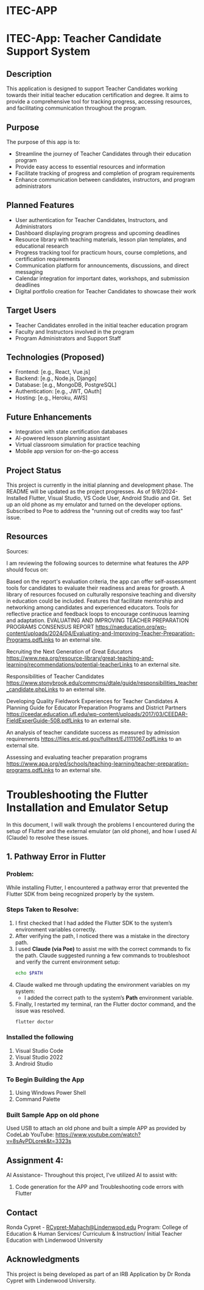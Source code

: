 # ITEC-APP
# ITEC-App: Teacher Candidate Support System

## Description
This application is designed to support Teacher Candidates working towards their initial teacher education certification and degree. It aims to provide a comprehensive tool for tracking progress, accessing resources, and facilitating communication throughout the program.

## Purpose
The purpose of this app is to:
- Streamline the journey of Teacher Candidates through their education program
- Provide easy access to essential resources and information
- Facilitate tracking of progress and completion of program requirements
- Enhance communication between candidates, instructors, and program administrators

## Planned Features
- User authentication for Teacher Candidates, Instructors, and Administrators
- Dashboard displaying program progress and upcoming deadlines
- Resource library with teaching materials, lesson plan templates, and educational research
- Progress tracking tool for practicum hours, course completions, and certification requirements
- Communication platform for announcements, discussions, and direct messaging
- Calendar integration for important dates, workshops, and submission deadlines
- Digital portfolio creation for Teacher Candidates to showcase their work

## Target Users
- Teacher Candidates enrolled in the initial teacher education program
- Faculty and Instructors involved in the program
- Program Administrators and Support Staff

## Technologies (Proposed)
- Frontend: [e.g., React, Vue.js]
- Backend: [e.g., Node.js, Django]
- Database: [e.g., MongoDB, PostgreSQL]
- Authentication: [e.g., JWT, OAuth]
- Hosting: [e.g., Heroku, AWS]

## Future Enhancements
- Integration with state certification databases
- AI-powered lesson planning assistant
- Virtual classroom simulation for practice teaching
- Mobile app version for on-the-go access

## Project Status
This project is currently in the initial planning and development phase. The README will be updated as the project progresses.
As of 9/8/2024- Installed Flutter, Visual Studio, VS Code User, Android Studio and Git.  Set up an old phone as my emulator and turned on the developer options.  
Subscribed to Poe to address the "running out of credits way too fast" issue. 

## Resources
Sources:

I am reviewing the following sources to determine what features the APP should focus on:

Based on the report's evaluation criteria, the app can offer self-assessment tools for candidates to evaluate their readiness and areas for growth.
A library of resources focused on culturally responsive teaching and diversity in education could be included.
Features that facilitate mentorship and networking among candidates and experienced educators.
Tools for reflective practice and feedback loops to encourage continuous learning and adaptation.
EVALUATING AND IMPROVING TEACHER PREPARATION PROGRAMS CONSENSUS REPORT
https://naeducation.org/wp-content/uploads/2024/04/Evaluating-and-Improving-Teacher-Preparation-Programs.pdfLinks to an external site.

Recruiting the Next Generation of Great Educators
https://www.nea.org/resource-library/great-teaching-and-learning/recommendations/potential-teacherLinks to an external site.

Responsibilities of Teacher Candidates
https://www.stonybrook.edu/commcms/dtale/guide/responsibilities_teacher_candidate.phpLinks to an external site.

Developing Quality Fieldwork Experiences for Teacher Candidates A Planning Guide for Educator Preparation Programs and District Partners
https://ceedar.education.ufl.edu/wp-content/uploads/2017/03/CEEDAR-FieldExperGuide-508.pdfLinks to an external site.

An analysis of teacher candidate success as measured by admission requirements
https://files.eric.ed.gov/fulltext/EJ1111067.pdfLinks to an external site.

Assessing and evaluating teacher preparation programs
https://www.apa.org/ed/schools/teaching-learning/teacher-preparation-programs.pdfLinks to an external site.

# Troubleshooting the Flutter Installation and Emulator Setup

In this document, I will walk through the problems I encountered during the setup of Flutter and the external emulator (an old phone), and how I used AI (Claude) to resolve these issues.

## 1. Pathway Error in Flutter

### Problem:
While installing Flutter, I encountered a pathway error that prevented the Flutter SDK from being recognized properly by the system.

### Steps Taken to Resolve:

1. I first checked that I had added the Flutter SDK to the system’s environment variables correctly.
2. After verifying the path, I noticed there was a mistake in the directory path.
3. I used **Claude (via Poe)** to assist me with the correct commands to fix the path. Claude suggested running a few commands to troubleshoot and verify the current environment setup:
    ```bash
    echo $PATH
    ```
4. Claude walked me through updating the environment variables on my system:
    - I added the correct path to the system’s **Path** environment variable.
5. Finally, I restarted my terminal, ran the Flutter doctor command, and the issue was resolved.
   ```bash
   flutter doctor
### Installed the following 
1. Visual Studio Code
2. Visual Studio 2022
3. Android Studio

### To Begin Building the App
1. Using Windows Power Shell
2. Command Palette
### Built Sample App on old phone
Used USB to attach an old phone and built a simple APP as provided by CodeLab
YouTube: https://www.youtube.com/watch?v=8sAyPDLorek&t=3323s
## Assignment 4:
AI Assistance- Throughout this project, I've utilized AI to assist with:
1. Code generation for the APP and Troubleshooting code errors with Flutter

## Contact
Ronda Cypret - RCypret-Mahach@Lindenwood.edu
Program: College of Education & Human Services/ Curriculum & Instruction/ Initial Teacher Education with Lindenwood University

## Acknowledgments
This project is being developed as part of an IRB Application by Dr Ronda Cypret with Lindenwood University.
